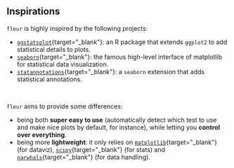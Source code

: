 ## Inspirations

`fleur` is highly inspired by the following projects:

- [`ggstatsplot`](https://indrajeetpatil.github.io/ggstatsplot/){target="\_blank"}: an R package that extends `ggplot2` to add statistical details to plots.
- [`seaborn`](https://seaborn.pydata.org/){target="\_blank"}: the famous high-level interface of matplotlib for statistical data visualization.
- [`statannotations`](https://github.com/trevismd/statannotations){target="\_blank"}: a `seaborn` extension that adds statistical annotations.

<br>

`fleur` aims to provide some differences:

- being both **super easy to use** (automatically detect which test to use and make nice plots by default, for instance), while letting you **control over everything**.
- being more **lightweight**: it only relies on [`matplotlib`](https://matplotlib.org/){target="\_blank"} (for dataviz), [`scipy`](https://scipy.org/){target="\_blank"} (for stats) and [`narwhals`](https://narwhals-dev.github.io/narwhals/){target="\_blank"} (for data handling).
